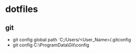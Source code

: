 # dotfiles
## git
- git config global path `C;/Users/<User_Name>/.gitconfig
- git config C:\ProgramData\Git\config


